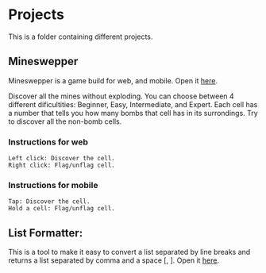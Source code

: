 # Projects
This is a folder containing different projects.

## Mineswepper 
Mineswepper is a game build for web, and mobile. Open it [here](https://davidandbar.github.io/minesweeper/).

Discover all the mines without exploding. You can choose between 4 different dificultities: Beginner, Easy, Intermediate, and Expert.
Each cell has a number that tells you how many bombs that cell has in its surrondings. Try to discover all the non-bomb cells.

### Instructions for web
    Left click: Discover the cell. 
    Right click: Flag/unflag cell.

### Instructions for mobile
    Tap: Discover the cell. 
    Hold a cell: Flag/unflag cell.

## List Formatter:

This is a tool to make it easy to convert a list separated by line breaks and returns a list separated by comma and a space [, ]. Open it [here](https://davidandbar.github.io/NumbersFormatter/).